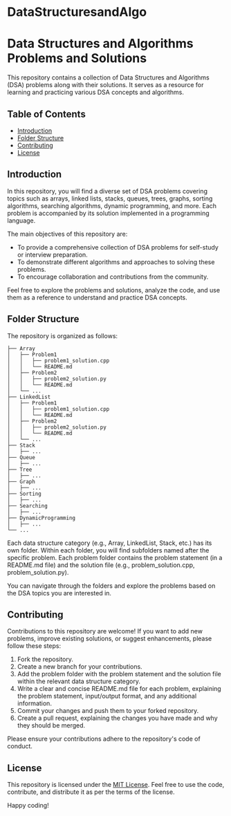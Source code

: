 # DataStructuresandAlgo
# Data Structures and Algorithms Problems and Solutions

This repository contains a collection of Data Structures and Algorithms (DSA) problems along with their solutions. It serves as a resource for learning and practicing various DSA concepts and algorithms.

## Table of Contents

- [Introduction](#introduction)
- [Folder Structure](#folder-structure)
- [Contributing](#contributing)
- [License](#license)

## Introduction

In this repository, you will find a diverse set of DSA problems covering topics such as arrays, linked lists, stacks, queues, trees, graphs, sorting algorithms, searching algorithms, dynamic programming, and more. Each problem is accompanied by its solution implemented in a programming language.

The main objectives of this repository are:

- To provide a comprehensive collection of DSA problems for self-study or interview preparation.
- To demonstrate different algorithms and approaches to solving these problems.
- To encourage collaboration and contributions from the community.

Feel free to explore the problems and solutions, analyze the code, and use them as a reference to understand and practice DSA concepts.

## Folder Structure

The repository is organized as follows:

```
├── Array
│   ├── Problem1
│   │   ├── problem1_solution.cpp
│   │   └── README.md
│   ├── Problem2
│   │   ├── problem2_solution.py
│   │   └── README.md
│   └── ...
├── LinkedList
│   ├── Problem1
│   │   ├── problem1_solution.cpp
│   │   └── README.md
│   ├── Problem2
│   │   ├── problem2_solution.py
│   │   └── README.md
│   └── ...
├── Stack
│   ├── ...
├── Queue
│   ├── ...
├── Tree
│   ├── ...
├── Graph
│   ├── ...
├── Sorting
│   ├── ...
├── Searching
│   ├── ...
├── DynamicProgramming
│   ├── ...
└── ...
```

Each data structure category (e.g., Array, LinkedList, Stack, etc.) has its own folder. Within each folder, you will find subfolders named after the specific problem. Each problem folder contains the problem statement (in a README.md file) and the solution file (e.g., problem_solution.cpp, problem_solution.py).

You can navigate through the folders and explore the problems based on the DSA topics you are interested in.

## Contributing

Contributions to this repository are welcome! If you want to add new problems, improve existing solutions, or suggest enhancements, please follow these steps:

1. Fork the repository.
2. Create a new branch for your contributions.
3. Add the problem folder with the problem statement and the solution file within the relevant data structure category.
4. Write a clear and concise README.md file for each problem, explaining the problem statement, input/output format, and any additional information.
5. Commit your changes and push them to your forked repository.
6. Create a pull request, explaining the changes you have made and why they should be merged.

Please ensure your contributions adhere to the repository's code of conduct.

## License

This repository is licensed under the [MIT License](LICENSE). Feel free to use the code, contribute, and distribute it as per the terms of the license.

Happy coding!
